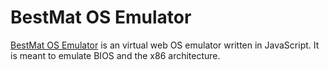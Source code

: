 # BestMat OS Emulator
[BestMat OS Emulator](https://bestmat.github.io/bestmat-os-emulator/) is an virtual web OS emulator written in JavaScript. It is meant to emulate BIOS and the x86 architecture.
